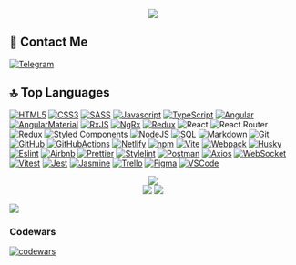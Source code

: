 
<p align="center">
<img src="https://git-profile-readme-banner.vercel.app/api/python?username=pestler&txt=front-end%20developer%20learning%20in%20RS%20School&bg=beige&fill=gray">
</p>

<h2>📱 Contact Me</h2>

<div align="left" id="contact_badges">
  <a href="https://t.me/pestler" target="_blank"><img src="https://img.shields.io/badge/Telegram-26A5E4?style=for-the-badge&logo=telegram&logoColor=white" alt="Telegram"/></a></div>

<h2>🔝 Top Languages</h2>

[![HTML5][HTML5]][HTML5-url]
[![CSS3][CSS3]][CSS3-url]
[![SASS][SASS]][SASS-url]
[![Javascript][Javascript]][Javascript-url]
[![TypeScript][TypeScript]][TypeScript-url]
[![Angular][Angular]][Angular-url]
[![AngularMaterial][AngularMaterial]][AngularMaterial-url]
[![RxJS][RxJS]][RxJS-url]
[![NgRx][NgRx]][NgRx-url]
[![Redux][Redux]][Redux-url]
![React][React]
![React Router][React Router]
![Redux][Redux]
![Styled Components][Styled Components]
![NodeJS][NodeJS]
[![SQL][SQL]][SQL-url]
[![Markdown][Markdown]][Markdown-url]
[![Git][Git]][Git-url]
[![GitHub][GitHub]][GitHub-url]
[![GitHubActions][GitHubActions]][GitHubActions-url]
[![Netlify][Netlify]][Netlify-url]
[![npm][npm]][npm-url]
[![Vite][Vite]][Vite-url]
[![Webpack][Webpack]][Webpack-url]
[![Husky][Husky]][Husky-url]
[![Eslint][Eslint]][Eslint-url]
[![Airbnb][Airbnb]][Airbnb-url]
[![Prettier][Prettier]][Prettier-url]
[![Stylelint][Stylelint]][Stylelint-url]
[![Postman][Postman]][Postman-url]
[![Axios][Axios]][Axios-url]
[![WebSocket][WebSocket]][WebSocket-url]
[![Vitest][Vitest]][Vitest-url]
[![Jest][Jest]][Jest-url]
[![Jasmine][Jasmine]][Jasmine-url]
[![Trello][Trello]][Trello-url]
[![Figma][Figma]][Figma-url]
[![VSCode][VSCode]][VSCode-url]

[Angular]: https://img.shields.io/badge/angular-C2185B.svg?style=for-the-badge&logo=angular&logoColor=white
[Angular-url]: https://angular.dev/
[RxJS]: https://img.shields.io/badge/RxJS-B7178C.svg?style=for-the-badge&logo=reactivex&logoColor=white
[RxJS-url]: https://rxjs.dev/
[NgRx]: https://img.shields.io/badge/ngrx-BA2BD2.svg?style=for-the-badge&logo=ngrx&logoColor=white
[NgRx-url]: https://ngrx.io/
[Redux]: https://img.shields.io/badge/redux-764ABC.svg?style=for-the-badge&logo=redux&logoColor=white
[Redux-url]: https://redux.js.org/
[Javascript]: https://img.shields.io/badge/javascript-F7DF1E?style=for-the-badge&logo=javascript&logoColor=white
[Javascript-url]: https://developer.mozilla.org/en-US/docs/Web/JavaScript
[TypeScript]: https://img.shields.io/badge/TypeScript-3178C6.svg?style=for-the-badge&logo=typescript&logoColor=white
[TypeScript-url]: https://www.typescriptlang.org
[HTML5]: https://img.shields.io/badge/html5-E34F26.svg?style=for-the-badge&logo=html5&logoColor=white
[HTML5-url]: https://html.com/html5/
[SQL]: https://img.shields.io/badge/SQL-4169E1?style=for-the-badge&logo=postgresql&logoColor=white
[SQL-url]: https://www.w3schools.com/sql/
[Markdown]: https://img.shields.io/badge/markdown-000000.svg?style=for-the-badge&logo=markdown&logoColor=white
[Markdown-url]: https://www.markdownguide.org/
[YAML]: https://img.shields.io/badge/yaml-CB171E.svg?style=for-the-badge&logo=yaml&logoColor=white
[YAML-url]: https://yaml.org/
[CSS3]: https://img.shields.io/badge/css3-1572B6?style=for-the-badge&logo=css3&logoColor=white
[CSS3-url]: https://developer.mozilla.org/en-US/docs/Web/CSS
[SASS]: https://img.shields.io/badge/sass-CC6699?style=for-the-badge&logo=sass&logoColor=white
[SASS-url]: https://sass-lang.com/
[AngularMaterial]: https://img.shields.io/badge/Material-F9A825?style=for-the-badge&logo=angular&logoColor=white
[AngularMaterial-url]: https://material.angular.io/
[PrimeNG]: https://img.shields.io/badge/PrimeNG-DD0031?style=for-the-badge&logo=PrimeNG&logoColor=white
[PrimeNG-url]: https://primeng.org/
[NgZorro]: https://img.shields.io/badge/NgZorro-0170FE?style=for-the-badge&logo=antdesign&logoColor=white
[NgZorro-url]: https://ng.ant.design/docs/introduce/en
[Git]: https://img.shields.io/badge/git-F05032?style=for-the-badge&logo=git&logoColor=white
[Git-url]: https://git-scm.com/
[GitHub]: https://img.shields.io/badge/github-181717?style=for-the-badge&logo=github&logoColor=white
[GitHub-url]: https://github.com/
[GitHubActions]: https://img.shields.io/badge/githubactions-2088FF?style=for-the-badge&logo=githubactions&logoColor=white
[GitHubActions-url]: https://github.com/features/actions
[npm]: https://img.shields.io/badge/npm-CB3837?style=for-the-badge&logo=npm&logoColor=white
[npm-url]: https://www.npmjs.com/
[Netlify]: https://img.shields.io/badge/netlify-00C7B7.svg?style=for-the-badge&logo=netlify&logoColor=white
[Netlify-url]: https://www.netlify.com/
[Vite]: https://img.shields.io/badge/vite-646CFF?style=for-the-badge&logo=vite&logoColor=white
[Vite-url]: https://vitejs.dev/
[Webpack]: https://img.shields.io/badge/webpack-8DD6F9?style=for-the-badge&logo=webpack&logoColor=white
[Webpack-url]: https://webpack.js.org/
[Husky]: https://img.shields.io/badge/Husky-F05032?style=for-the-badge&logo=furrynetwork&logoColor=white
[Husky-url]: https://typicode.github.io/husky/
[Eslint]: https://img.shields.io/badge/eslint-4B32C3?style=for-the-badge&logo=eslint&logoColor=white
[Eslint-url]: https://eslint.org/
[Airbnb]: https://img.shields.io/badge/airbnb-FF5A5F?style=for-the-badge&logo=airbnb&logoColor=white
[Airbnb-url]: https://github.com/airbnb/javascript
[Sonarlint]: https://img.shields.io/badge/sonarlint-CB2029?style=for-the-badge&logo=sonarlint&logoColor=white
[Sonarlint-url]: https://www.sonarsource.com/products/sonarlint/
[Prettier]: https://img.shields.io/badge/prettier-F7B93E?style=for-the-badge&logo=prettier&logoColor=263238
[Prettier-url]: https://prettier.io/
[Stylelint]: https://img.shields.io/badge/stylelint-263238?style=for-the-badge&logo=stylelint&logoColor=white
[Stylelint-url]: https://stylelint.io/
[editorconfig]: https://img.shields.io/badge/editorconfig-FEFEFE?style=for-the-badge&logo=editorconfig&logoColor=262729
[editorconfig-url]: https://editorconfig.org/
[Postman]: https://img.shields.io/badge/postman-FF6C37?style=for-the-badge&logo=postman&logoColor=white
[Postman-url]: https://www.postman.com/
[Axios]: https://img.shields.io/badge/axios-5A29E4?style=for-the-badge&logo=axios&logoColor=white
[Axios-url]: https://axios-http.com/
[postgresql]: https://img.shields.io/badge/postgresql-4169E1?style=for-the-badge&logo=postgresql&logoColor=white
[postgresql-url]: https://www.postgresql.org/
[Zod]: https://img.shields.io/badge/-Zod-3E67B1?style=for-the-badge&logo=zod&logoColor=white
[Zod-url]: https://zod.dev/
[WebSocket]: https://img.shields.io/badge/WebSocket-615EFF?style=for-the-badge&logoColor=white
[WebSocket-url]: https://developer.mozilla.org/en-US/docs/Web/API/WebSocket
[Vitest]: https://img.shields.io/badge/vitest-6E9F18?style=for-the-badge&logo=vitest&logoColor=white
[Vitest-url]: https://vitest.dev/
[Jest]: https://img.shields.io/badge/jest-C21325?style=for-the-badge&logo=jest&logoColor=white
[Jest-url]: https://jestjs.io/
[Jasmine]: https://img.shields.io/badge/jasmine-8A4182?style=for-the-badge&logo=jasmine&logoColor=white
[Jasmine-url]: https://jasmine.github.io/
[UML]: https://img.shields.io/badge/uml-FABD14?style=for-the-badge&logo=uml&logoColor=white
[UML-url]: https://www.uml.org/
[Trello]: https://img.shields.io/badge/trello-0052CC?style=for-the-badge&logo=trello&logoColor=white
[Trello-url]: https://trello.com/
[Miro]: https://img.shields.io/badge/miro-050038?style=for-the-badge&logo=miro&logoColor=white
[Miro-url]: https://miro.com/
[Figma]: https://img.shields.io/badge/figma-F24E1E?style=for-the-badge&logo=figma&logoColor=white
[Figma-url]: https://www.figma.com/
[Canva]: https://img.shields.io/badge/canva-00C4CC?style=for-the-badge&logo=canva&logoColor=white
[Canva-url]: https://www.canva.com/
[VSCode]: https://img.shields.io/badge/VSCode-0078d7?style=for-the-badge&logoColor=white
[VSCode-url]: https://code.visualstudio.com/
[React Router]: https://img.shields.io/badge/React_Router-CA4245?style=for-the-badge&logo=react-router&logoColor=white
[React]: https://img.shields.io/badge/react-%2320232a.svg?style=for-the-badge&logo=react&logoColor=white
[Redux]: https://img.shields.io/badge/redux-%23593d88.svg?style=for-the-badge&logo=redux&logoColor=white
[NodeJS]: https://img.shields.io/badge/node.js-6DA55F?style=for-the-badge&logo=node.js&logoColor=white
[Styled Components]: https://img.shields.io/badge/styled--components-DB7093?style=for-the-badge&logo=styled-components&logoColor=white

<div align="center">
    <img src="https://github-readme-streak-stats.herokuapp.com/?user=pestler&theme=transparent"><br>
    <img src="https://github-readme-stats.vercel.app/api?username=pestler&show_icons=true&theme=default"/>
    <img src="https://github-readme-stats.vercel.app/api/top-langs/?username=pestler&layout=compact&theme=default"/>
</div>


![](https://komarev.com/ghpvc/?username=pestler&color=red&style=for-the-badge)

### Codewars
[![codewars](https://www.codewars.com/users/rsschool_f70de6a01e7d1393/badges/large)](https://www.codewars.com/users/rsschool_f70de6a01e7d1393/badges/large)
